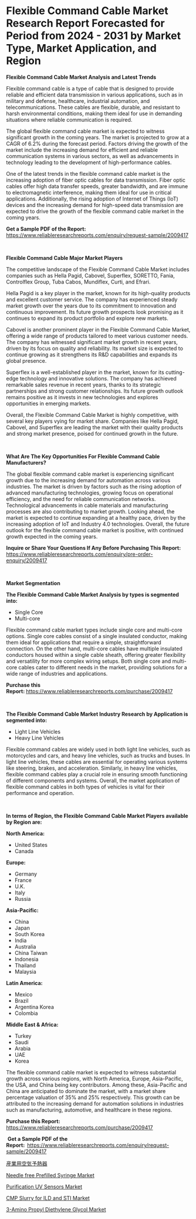 <p><h1>Flexible Command Cable Market Research Report Forecasted for Period from 2024 -  2031 by Market Type, Market Application, and Region</h1></p><p><strong>Flexible Command Cable Market Analysis and Latest Trends</strong></p>
<p><p>Flexible command cable is a type of cable that is designed to provide reliable and efficient data transmission in various applications, such as in military and defense, healthcare, industrial automation, and telecommunications. These cables are flexible, durable, and resistant to harsh environmental conditions, making them ideal for use in demanding situations where reliable communication is required.</p><p>The global flexible command cable market is expected to witness significant growth in the coming years. The market is projected to grow at a CAGR of 6.2% during the forecast period. Factors driving the growth of the market include the increasing demand for efficient and reliable communication systems in various sectors, as well as advancements in technology leading to the development of high-performance cables.</p><p>One of the latest trends in the flexible command cable market is the increasing adoption of fiber optic cables for data transmission. Fiber optic cables offer high data transfer speeds, greater bandwidth, and are immune to electromagnetic interference, making them ideal for use in critical applications. Additionally, the rising adoption of Internet of Things (IoT) devices and the increasing demand for high-speed data transmission are expected to drive the growth of the flexible command cable market in the coming years.</p></p>
<p><strong>Get a Sample PDF of the Report:&nbsp;</strong> <a href="https://www.reliableresearchreports.com/enquiry/request-sample/2009417">https://www.reliableresearchreports.com/enquiry/request-sample/2009417</a></p>
<p>&nbsp;</p>
<p><strong>Flexible Command Cable Major Market Players</strong></p>
<p><p>The competitive landscape of the Flexible Command Cable Market includes companies such as Hella Pagid, Cabovel, Superflex, SORETTO, Fania, Controlflex Group, Tuba Cabos, Mundiflex, Curti, and Efrari. </p><p>Hella Pagid is a key player in the market, known for its high-quality products and excellent customer service. The company has experienced steady market growth over the years due to its commitment to innovation and continuous improvement. Its future growth prospects look promising as it continues to expand its product portfolio and explore new markets.</p><p>Cabovel is another prominent player in the Flexible Command Cable Market, offering a wide range of products tailored to meet various customer needs. The company has witnessed significant market growth in recent years, driven by its focus on quality and reliability. Its market size is expected to continue growing as it strengthens its R&D capabilities and expands its global presence.</p><p>Superflex is a well-established player in the market, known for its cutting-edge technology and innovative solutions. The company has achieved remarkable sales revenue in recent years, thanks to its strategic partnerships and strong customer relationships. Its future growth outlook remains positive as it invests in new technologies and explores opportunities in emerging markets.</p><p>Overall, the Flexible Command Cable Market is highly competitive, with several key players vying for market share. Companies like Hella Pagid, Cabovel, and Superflex are leading the market with their quality products and strong market presence, poised for continued growth in the future.</p></p>
<p>&nbsp;</p>
<p><strong>What Are The Key Opportunities For Flexible Command Cable Manufacturers?</strong></p>
<p><p>The global flexible command cable market is experiencing significant growth due to the increasing demand for automation across various industries. The market is driven by factors such as the rising adoption of advanced manufacturing technologies, growing focus on operational efficiency, and the need for reliable communication networks. Technological advancements in cable materials and manufacturing processes are also contributing to market growth. Looking ahead, the market is expected to continue expanding at a healthy pace, driven by the increasing adoption of IoT and Industry 4.0 technologies. Overall, the future outlook for the flexible command cable market is positive, with continued growth expected in the coming years.</p></p>
<p><strong>Inquire or Share Your Questions If Any Before Purchasing This Report:</strong> <a href="https://www.reliableresearchreports.com/enquiry/pre-order-enquiry/2009417">https://www.reliableresearchreports.com/enquiry/pre-order-enquiry/2009417</a></p>
<p>&nbsp;</p>
<p><strong>Market Segmentation</strong></p>
<p><strong>The Flexible Command Cable Market Analysis by types is segmented into:</strong></p>
<p><ul><li>Single Core</li><li>Multi-core</li></ul></p>
<p><p>Flexible command cable market types include single core and multi-core options. Single core cables consist of a single insulated conductor, making them ideal for applications that require a simple, straightforward connection. On the other hand, multi-core cables have multiple insulated conductors housed within a single cable sheath, offering greater flexibility and versatility for more complex wiring setups. Both single core and multi-core cables cater to different needs in the market, providing solutions for a wide range of industries and applications.</p></p>
<p><strong>Purchase this Report:&nbsp;</strong><a href="https://www.reliableresearchreports.com/purchase/2009417">https://www.reliableresearchreports.com/purchase/2009417</a></p>
<p>&nbsp;</p>
<p><strong>The Flexible Command Cable Market Industry Research by Application is segmented into:</strong></p>
<p><ul><li>Light Line Vehicles</li><li>Heavy Line Vehicles</li></ul></p>
<p><p>Flexible command cables are widely used in both light line vehicles, such as motorcycles and cars, and heavy line vehicles, such as trucks and buses. In light line vehicles, these cables are essential for operating various systems like steering, brakes, and acceleration. Similarly, in heavy line vehicles, flexible command cables play a crucial role in ensuring smooth functioning of different components and systems. Overall, the market application of flexible command cables in both types of vehicles is vital for their performance and operation.</p></p>
<p>&nbsp;</p>
<p><strong>In terms of Region, the Flexible Command Cable Market Players available by Region are:</strong></p>
<p>
    <p> <strong> North America: </strong>
        <ul>
            <li>United States</li>
            <li>Canada</li>
        </ul>
        </p> 
    <p> <strong> Europe: </strong>
        <ul>
            <li>Germany</li>
            <li>France</li>
            <li>U.K.</li>
            <li>Italy</li>
            <li>Russia</li>
        </ul>
        </p> 
    <p> <strong> Asia-Pacific: </strong>
        <ul>
            <li>China</li>
            <li>Japan</li>
            <li>South Korea</li>
            <li>India</li>
            <li>Australia</li>
            <li>China Taiwan</li>
            <li>Indonesia</li>
            <li>Thailand</li>
            <li>Malaysia</li>
        </ul>
        </p> 
    <p> <strong> Latin America: </strong>
        <ul>
            <li>Mexico</li>
            <li>Brazil</li>
            <li>Argentina Korea</li>
            <li>Colombia</li>
        </ul>
        </p> 
    <p> <strong> Middle East & Africa: </strong>
        <ul>
            <li>Turkey</li>
            <li>Saudi</li>
            <li>Arabia</li>
            <li>UAE</li>
            <li>Korea</li>
        </ul>
    </p>
    </p>
<p><p>The flexible command cable market is expected to witness substantial growth across various regions, with North America, Europe, Asia-Pacific, the USA, and China being key contributors. Among these, Asia-Pacific and China are anticipated to dominate the market, with a market share percentage valuation of 35% and 25% respectively. This growth can be attributed to the increasing demand for automation solutions in industries such as manufacturing, automotive, and healthcare in these regions.</p></p>
<p><strong>Purchase this Report: </strong><a href="https://www.reliableresearchreports.com/purchase/2009417">https://www.reliableresearchreports.com/purchase/2009417</a></p>
<p>&nbsp;<strong>Get a Sample PDF of the Report:&nbsp;&nbsp;</strong><a href="https://www.reliableresearchreports.com/enquiry/request-sample/2009417">https://www.reliableresearchreports.com/enquiry/request-sample/2009417</a></p>
<p><strong></strong></p>
<p><p><a href="https://github.com/ihabdkwlxs948/Market-Research-Report-List-1/blob/main/50305762497.md">産業用空気予熱器</a></p><p><a href="https://issuu.com/reportprime-2/docs/needle-free-prefilled-syringe-marke_573b9e74f1ee5f">Needle free Prefilled Syringe Market</a></p><p><a href="https://issuu.com/reportprime-2/docs/purification-uv-sensors-market-size-2030.pptx">Purification UV Sensors Market</a></p><p><a href="https://github.com/biheemgalvinlouises6hokrh3h/Market-Research-Report-List-1/blob/main/cmp-slurry-for-ild-and-sti-market.md">CMP Slurry for ILD and STI Market</a></p><p><a href="https://github.com/guneycigdem35/Market-Research-Report-List-2/blob/main/3-amino-propyl-diethylene-glycol-market.md">3-Amino Propyl Diethylene Glycol Market</a></p></p>